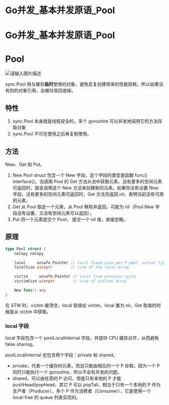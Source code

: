 # Go并发_基本并发原语_Pool


# Go并发_基本并发原语_Pool

# Pool

![请输入图片描述](http://mucunliangtai.com/usr/uploads/2024/08/2059974212.jpg)

sync.Pool 用与缓存**临时**使用的对象，避免反复创建带来的性能损耗。所以如果没有别的对象引用，会被垃圾回收掉。

## 特性

1. sync.Pool 本身就是线程安全的，多个 goroutine 可以并发地调用它的方法存取对象
2. sync.Pool 不可在使用之后再复制使用。

## 方法

New、Get 和 Put。

1. New
   Pool struct 包含一个 New 字段，这个字段的类型是函数 func() interface{}。当调用 Pool 的 Get 方法从池中获取元素，没有更多的空闲元素可返回时，就会调用这个 New 方法来创建新的元素。如果你没有设置 New 字段，没有更多的空闲元素可返回时，Get 方法将返回 nil，表明当前没有可用的元素。
2. Get
   从 Pool 取走一个元素，从 Pool 移除并返回。可能为 nil（Pool.New 字段没有设置，又没有空闲元素可以返回）。
3. Put
   将一个元素提交个 Pool， 提交一个 nil 值，直接忽略。

## 原理

```go
type Pool struct {
	noCopy noCopy

	local     unsafe.Pointer // local fixed-size per-P pool, actual type is [P]poolLocal
	localSize uintptr        // size of the local array

	victim     unsafe.Pointer // local from previous cycle
	victimSize uintptr        // size of victims array

	New func() any
}
```

在 STW 时，victim 被清空，local 赋值给 victim，local 置为 nil，Get 取值的时候是从 victim 中获取。

### local 字段

local 字段包含一个 poolLocalInternal 字段，并提供 CPU 缓存对齐，从而避免 false sharing。

poolLocalInternal 也包含两个字段：private 和 shared。

* private，代表一个缓存的元素，而且只能由相应的一个 P 存取。因为一个 P 同时只能执行一个 goroutine，所以不会有并发的问题。
* shared，可以由任意的 P 访问，但是只有本地的 P 才能 pushHead/popHead，其它 P 可以 popTail，相当于只有一个本地的 P 作为生产者（Producer），多个 P 作为消费者（Consumer），它是使用一个 local-free 的 queue 列表实现的。
